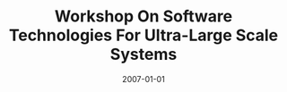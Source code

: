 ---
title: "Workshop On Software Technologies For Ultra-Large Scale Systems"
date: 2007-01-01
venue: "29th International Conference on Software Engineering (ICSE 2007), Minneapolis, MN, USA, May 20-26, 2007, Companion Volume"
paperurl: https://doi.org/10.1109/ICSECOMPANION.2007.85
authors: "Richard P Gabriel, Rick Kazman, Linda M Northrop, Douglas C Schmidt and Kevin J Sullivan"
awards: ""
---